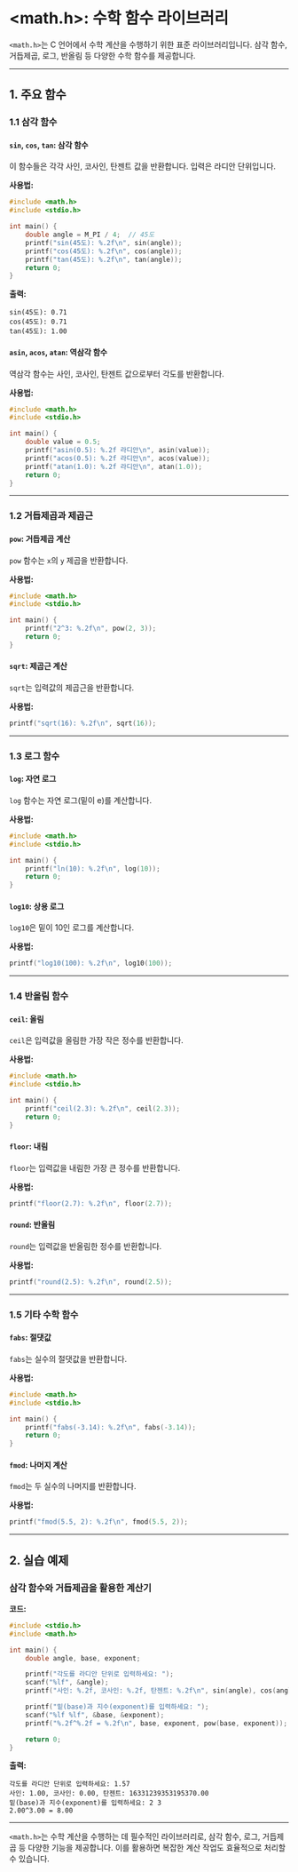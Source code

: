 # <math.h>: 수학 함수 라이브러리

`<math.h>`는 C 언어에서 수학 계산을 수행하기 위한 표준 라이브러리입니다. 삼각 함수, 거듭제곱, 로그, 반올림 등 다양한 수학 함수를 제공합니다.

---

## 1. 주요 함수

### 1.1 삼각 함수

#### `sin`, `cos`, `tan`: 삼각 함수
이 함수들은 각각 사인, 코사인, 탄젠트 값을 반환합니다. 입력은 라디안 단위입니다.

**사용법:**
```c
#include <math.h>
#include <stdio.h>

int main() {
    double angle = M_PI / 4;  // 45도
    printf("sin(45도): %.2f\n", sin(angle));
    printf("cos(45도): %.2f\n", cos(angle));
    printf("tan(45도): %.2f\n", tan(angle));
    return 0;
}
```

**출력:**
```
sin(45도): 0.71
cos(45도): 0.71
tan(45도): 1.00
```

#### `asin`, `acos`, `atan`: 역삼각 함수
역삼각 함수는 사인, 코사인, 탄젠트 값으로부터 각도를 반환합니다.

**사용법:**
```c
#include <math.h>
#include <stdio.h>

int main() {
    double value = 0.5;
    printf("asin(0.5): %.2f 라디안\n", asin(value));
    printf("acos(0.5): %.2f 라디안\n", acos(value));
    printf("atan(1.0): %.2f 라디안\n", atan(1.0));
    return 0;
}
```

---

### 1.2 거듭제곱과 제곱근

#### `pow`: 거듭제곱 계산
`pow` 함수는 `x`의 `y` 제곱을 반환합니다.

**사용법:**
```c
#include <math.h>
#include <stdio.h>

int main() {
    printf("2^3: %.2f\n", pow(2, 3));
    return 0;
}
```

#### `sqrt`: 제곱근 계산
`sqrt`는 입력값의 제곱근을 반환합니다.

**사용법:**
```c
printf("sqrt(16): %.2f\n", sqrt(16));
```

---

### 1.3 로그 함수

#### `log`: 자연 로그
`log` 함수는 자연 로그(밑이 e)를 계산합니다.

**사용법:**
```c
#include <math.h>
#include <stdio.h>

int main() {
    printf("ln(10): %.2f\n", log(10));
    return 0;
}
```

#### `log10`: 상용 로그
`log10`은 밑이 10인 로그를 계산합니다.

**사용법:**
```c
printf("log10(100): %.2f\n", log10(100));
```

---

### 1.4 반올림 함수

#### `ceil`: 올림
`ceil`은 입력값을 올림한 가장 작은 정수를 반환합니다.

**사용법:**
```c
#include <math.h>
#include <stdio.h>

int main() {
    printf("ceil(2.3): %.2f\n", ceil(2.3));
    return 0;
}
```

#### `floor`: 내림
`floor`는 입력값을 내림한 가장 큰 정수를 반환합니다.

**사용법:**
```c
printf("floor(2.7): %.2f\n", floor(2.7));
```

#### `round`: 반올림
`round`는 입력값을 반올림한 정수를 반환합니다.

**사용법:**
```c
printf("round(2.5): %.2f\n", round(2.5));
```

---

### 1.5 기타 수학 함수

#### `fabs`: 절댓값
`fabs`는 실수의 절댓값을 반환합니다.

**사용법:**
```c
#include <math.h>
#include <stdio.h>

int main() {
    printf("fabs(-3.14): %.2f\n", fabs(-3.14));
    return 0;
}
```

#### `fmod`: 나머지 계산
`fmod`는 두 실수의 나머지를 반환합니다.

**사용법:**
```c
printf("fmod(5.5, 2): %.2f\n", fmod(5.5, 2));
```

---

## 2. 실습 예제

### 삼각 함수와 거듭제곱을 활용한 계산기
**코드:**
```c
#include <stdio.h>
#include <math.h>

int main() {
    double angle, base, exponent;

    printf("각도를 라디안 단위로 입력하세요: ");
    scanf("%lf", &angle);
    printf("사인: %.2f, 코사인: %.2f, 탄젠트: %.2f\n", sin(angle), cos(angle), tan(angle));

    printf("밑(base)과 지수(exponent)를 입력하세요: ");
    scanf("%lf %lf", &base, &exponent);
    printf("%.2f^%.2f = %.2f\n", base, exponent, pow(base, exponent));

    return 0;
}
```

**출력:**
```
각도를 라디안 단위로 입력하세요: 1.57
사인: 1.00, 코사인: 0.00, 탄젠트: 16331239353195370.00
밑(base)과 지수(exponent)를 입력하세요: 2 3
2.00^3.00 = 8.00
```

---

`<math.h>`는 수학 계산을 수행하는 데 필수적인 라이브러리로, 삼각 함수, 로그, 거듭제곱 등 다양한 기능을 제공합니다. 이를 활용하면 복잡한 계산 작업도 효율적으로 처리할 수 있습니다.

